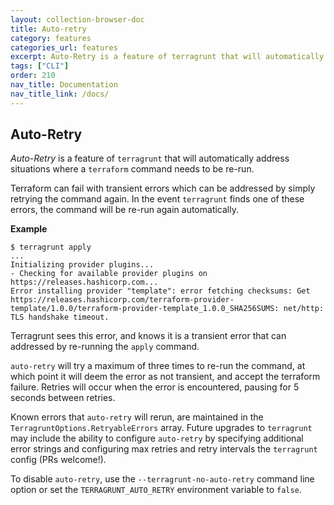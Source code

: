 ```yaml
---
layout: collection-browser-doc
title: Auto-retry
category: features
categories_url: features
excerpt: Auto-Retry is a feature of terragrunt that will automatically address situations where a terraform command needs to be re-run.
tags: ["CLI"]
order: 210
nav_title: Documentation
nav_title_link: /docs/
---
```


## Auto-Retry

*Auto-Retry* is a feature of `terragrunt` that will automatically address situations where a `terraform` command needs to be re-run.

Terraform can fail with transient errors which can be addressed by simply retrying the command again. In the event `terragrunt` finds one of these errors, the command will be re-run again automatically.

**Example**

    $ terragrunt apply
    ...
    Initializing provider plugins...
    - Checking for available provider plugins on https://releases.hashicorp.com...
    Error installing provider "template": error fetching checksums: Get https://releases.hashicorp.com/terraform-provider-template/1.0.0/terraform-provider-template_1.0.0_SHA256SUMS: net/http: TLS handshake timeout.

Terragrunt sees this error, and knows it is a transient error that can addressed by re-running the `apply` command.

`auto-retry` will try a maximum of three times to re-run the command, at which point it will deem the error as not transient, and accept the terraform failure. Retries will occur when the error is encountered, pausing for 5 seconds between retries.

Known errors that `auto-retry` will rerun, are maintained in the `TerragruntOptions.RetryableErrors` array. Future upgrades to `terragrunt` may include the ability to configure `auto-retry` by specifying additional error strings and configuring max retries and retry intervals the `terragrunt` config (PRs welcome\!).

To disable `auto-retry`, use the `--terragrunt-no-auto-retry` command line option or set the `TERRAGRUNT_AUTO_RETRY` environment variable to `false`.
